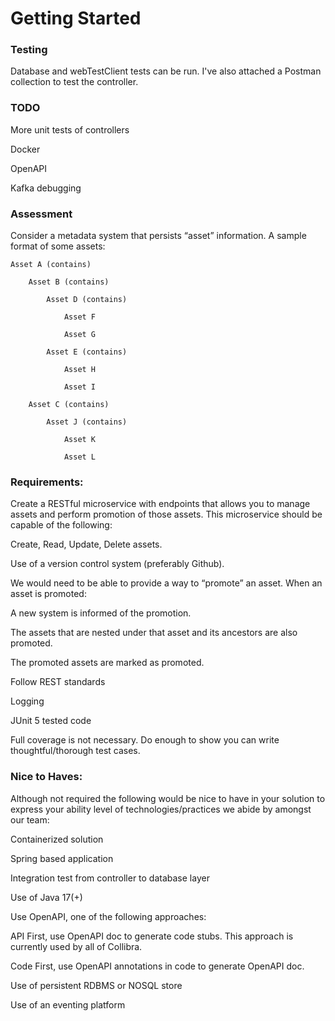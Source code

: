 # Getting Started

### Testing
Database and webTestClient tests can be run.  I've also attached a Postman collection to test the controller.

### TODO
More unit tests of controllers

Docker

OpenAPI

Kafka debugging

### Assessment

Consider a metadata system that persists “asset” information. A sample format of some assets:

    Asset A (contains)
    
        Asset B (contains)
    
            Asset D (contains)
    
                Asset F
    
                Asset G
    
            Asset E (contains)
    
                Asset H
    
                Asset I
    
        Asset C (contains)
    
            Asset J (contains)
    
                Asset K
    
                Asset L



### Requirements:

Create a RESTful microservice with endpoints that allows you to manage assets and perform promotion of those assets. This microservice should be capable of the following:

Create, Read, Update, Delete assets.

Use of a version control system (preferably Github).

We would need to be able to provide a way to “promote” an asset. When an asset is promoted:

A new system is informed of the promotion.

The assets that are nested under that asset and its ancestors are also promoted.

The promoted assets are marked as promoted.

Follow REST standards

Logging

JUnit 5 tested code

Full coverage is not necessary. Do enough to show you can write thoughtful/thorough test cases.



### Nice to Haves:

Although not required the following would be nice to have in your solution to express your ability level of technologies/practices we abide by amongst our team:

Containerized solution

Spring based application

Integration test from controller to database layer

Use of Java 17(+)

Use OpenAPI, one of the following approaches:

API First, use OpenAPI doc to generate code stubs. This approach is currently used by all of Collibra.

Code First, use OpenAPI annotations in code to generate OpenAPI doc.

Use of persistent RDBMS or NOSQL store

Use of an eventing platform
